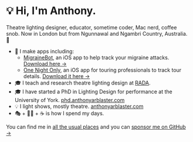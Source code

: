 # 💡 Hi, I'm Anthony.
Theatre lighting designer, educator, sometime coder, Mac nerd, coffee snob. Now in London but from Ngunnawal and Ngambri Country, Australia. 🐨

* 🤖 I make apps including:
	* [MigraineBot](https://codebyanthony.com/migrainebot), an iOS app to help track your migraine attacks. [Download here →](https://apple.co/3eIpkY1)
	* [One Night Only](https://codebyanthony.com/onenightonly), an iOS app for touring professionals to track tour details. [Download it here →](https://apple.co/3zepvDU)
* 🎓 I teach and research theatre lighting design at [RADA](https://www.rada.ac.uk/about-us/technical-theatre-arts-teaching-staff/anthony-arblaster/).
* 🎓 I have started a PhD in Lighting Design for performance at the University of York. [phd.anthonyarblaster.com](https://phd.anthonyarblaster.com)
* 💡 I light shows, mostly theatre. [anthonyarblaster.com](https://anthonyarblaster.com)
* 🎭 + 🧑‍💻 + ☕ is how I spend my days.

You can find me in [all the usual places](https://anthonyarblaster.com/linktree) and you can [sponsor me on GitHub →](https://github.com/sponsors/aarblaster)


